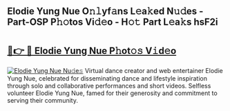 ## Elodie Yung Nue O𝚗𝚕yf𝚊ns L𝚎a𝚔ed N𝚞𝚍es - Part-OSP P𝚑𝚘tos Vi𝚍𝚎o - H𝚘𝚝 Part L𝚎a𝚔s hsF2i

# <h2><a href="http://kfbjifw.oniu.top/?m=Elodie+Yung+Nue">🔗👉 🔴 Elodie Yung Nue P𝚑ot𝚘𝚜 V𝚒d𝚎o</a></h2>

[![Elodie Yung Nue Nu𝚍e𝚜](https://i.imgur.com/0qMVB7G.gif)](http://kfbjifw.oniu.top/?m=Elodie+Yung+Nue)
Virtual dance creator and web entertainer Elodie Yung Nue, celebrated for disseminating dance and lifestyle inspiration through solo and collaborative performances and short videos. Selfless volunteer Elodie Yung Nue, famed for their generosity and commitment to serving their community.  
